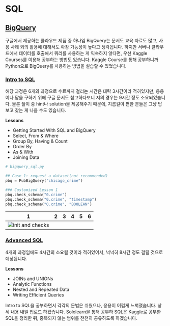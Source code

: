 # SQL


##  [BigQuery](https://cloud.google.com/bigquery/docs)
구글에서 제공하는 클라우드 제품 중 하나임 BigQuery는 문서도 교육 자료도 많고, 사용 사례 외의 활용에 대해서도 확장 가능성이 높다고 생각됩니다.
하지만 서버나 클라우드에서 데이터를 호출해서 쿼리를 사용하는 게 익숙하지 않다면, 우선 Kaggle Courses를 이용해 공부하는 방법도 있습니다.
Kaggle Course를 통해 공부하니까 Python으로 BigQuery를 사용하는 방법을 실습할 수 있었습니다.

### [Intro to SQL](https://www.kaggle.com/learn/intro-to-sql)
해당 과정은 6개의 과정으로 수료까지 걸리는 시간은 대략 3시간이라 적혀있지만, 응용이나 답을 구하기 위해 구글 문서도 참고하다보니 저의 경우는 9시간 정도 소요되었습니다.
물론 풀이 중 hint나 solution을 제공해주기 때문에, 지름길이 편한 분들은 그냥 답보고 찾는 게 나을 수도 있습니다.

**Lessons**
* Getting Started With SQL and BigQuery
* Select, From & Where
* Group By, Having & Count
* Order By
* As & With
* Joining Data

```python
# bigquery_sql.py

## Case 1: request a dataset(not recommended)
pbq = PubBigQuery("chicago_crime")

### Customized Lesson 1
pbq.check_schema("0.crime")
pbq.check_schema("0.crime", "timestamp")
pbq.check_schema("0.crime", "BOOLEAN")
```

| 1 | 2 | 3 | 4 | 5 | 6 |
|---|---|---|---|---|---|
|![init and checks](https://github.com/AshbeeKim/cs-archive/blob/master/bigquery_py_1.png)|  |  |  |  |  |

<!--
| 4 | 5 | 6 |
|---|---|---|
|  |  |  |
-->

### [Advanced SQL](https://www.kaggle.com/learn/advanced-sql)
4개의 과정임에도 4시간의 소요될 것이라 적혀있어서, 넉넉히 8시간 정도 걸릴 것으로 예상됩니다.

**Lessons**
* JOINs and UNIONs
* Analytic Functions
* Nested and Repeated Data
* Writing Efficient Queries

Intro to SQL을 공부하면서 각각의 문법은 쉬웠으나, 응용이 어렵게 느껴졌습니다. 상세 내용 내일 업로드 하겠습니다.
Sololearn을 통해 공부하 SQL은 Kaggle로 공부한 SQL을 정리한 뒤, 중복되지 않는 범위를 천천히 공유하도록 하겠습니다.
